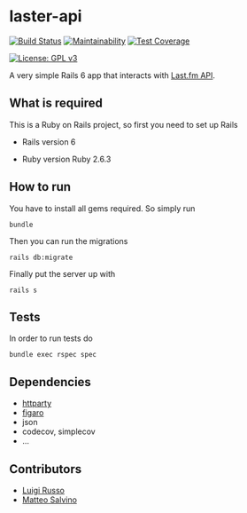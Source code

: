 # laster-api
[![Build Status](https://travis-ci.com/lrusso96/laster-api.svg?token=uoNxtXYBDHpqERGMiZA8&branch=master)](https://travis-ci.com/lrusso96/laster-api)
[![Maintainability](https://api.codeclimate.com/v1/badges/893e9ee36ab35ee4c3d6/maintainability)](https://codeclimate.com/github/lrusso96/laster-api/maintainability)
[![Test Coverage](https://api.codeclimate.com/v1/badges/893e9ee36ab35ee4c3d6/test_coverage)](https://codeclimate.com/github/lrusso96/laster-api/test_coverage)

[![License: GPL v3](https://img.shields.io/badge/License-GPL%20v3-blue.svg)](https://www.gnu.org/licenses/gpl-3.0)


A very simple Rails 6 app that interacts with [Last.fm API](https://www.last.fm/api).

## What is required
This is a Ruby on Rails project, so first you need to set up Rails

* Rails version
    6

* Ruby version
    Ruby 2.6.3

## How to run
You have to install all gems required. So simply run

    bundle

Then you can run the migrations

    rails db:migrate

Finally put the server up with

    rails s

## Tests
In order to run tests do

    bundle exec rspec spec

## Dependencies
* [httparty](https://github.com/jnunemaker/httparty)
* [figaro](https://github.com/laserlemon/figaro)
* json
* codecov, simplecov
* ...

## Contributors
* [Luigi Russo](https://github.com/lrusso96)
* [Matteo Salvino](https://github.com/matteosalvino)
